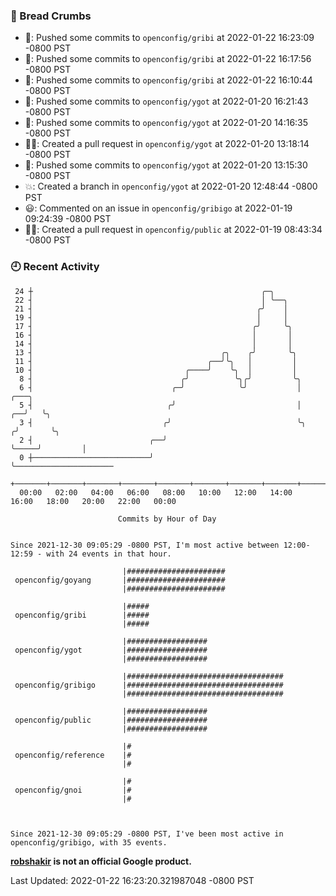 ### 🍞 Bread Crumbs

 * 🚢: Pushed some commits to `openconfig/gribi` at 2022-01-22 16:23:09 -0800 PST
 * 🚢: Pushed some commits to `openconfig/gribi` at 2022-01-22 16:17:56 -0800 PST
 * 🚢: Pushed some commits to `openconfig/gribi` at 2022-01-22 16:10:44 -0800 PST
 * 🚢: Pushed some commits to `openconfig/ygot` at 2022-01-20 16:21:43 -0800 PST
 * 🚢: Pushed some commits to `openconfig/ygot` at 2022-01-20 14:16:35 -0800 PST
 * ✍🏼: Created a pull request in `openconfig/ygot` at 2022-01-20 13:18:14 -0800 PST
 * 🚢: Pushed some commits to `openconfig/ygot` at 2022-01-20 13:15:30 -0800 PST
 * 💥: Created a branch in `openconfig/ygot` at 2022-01-20 12:48:44 -0800 PST
 * 😃: Commented on an issue in `openconfig/gribigo` at 2022-01-19 09:24:39 -0800 PST
 * ✍🏼: Created a pull request in `openconfig/public` at 2022-01-19 08:43:34 -0800 PST

### 🕘 Recent Activity
```
 24 ┼                                                   ╭─╮
 22 ┤                                                   │ ╰──╮
 21 ┤                                                  ╭╯    │
 19 ┤                                                  │     │
 17 ┤                                                 ╭╯     ╰╮
 16 ┤                                                 │       │
 14 ┤                                                 │       │
 13 ┤                                          ╭╮    ╭╯       ╰╮
 11 ┤                                       ╭──╯╰╮   │         │
 10 ┤                                  ╭────╯    ╰╮  │         │
  8 ┤                                 ╭╯          ╰╮╭╯         ╰╮
  6 ┤                               ╭─╯            ╰╯           │          ╭───╮
  5 ┤                              ╭╯                           │       ╭──╯   ╰╮
  3 ┤                             ╭╯                            ╰╮     ╭╯       ╰╮
  2 ┤                          ╭──╯                              ╰─────╯         │
  0 ┼──────────────────────────╯                                                 ╰──────────────────────
    +───────+───────+───────+───────+───────+───────+───────+───────+───────+───────+───────+───────+────
  00:00   02:00   04:00   06:00   08:00   10:00   12:00   14:00   16:00   18:00   20:00   22:00   00:00   

						Commits by Hour of Day


Since 2021-12-30 09:05:29 -0800 PST, I'm most active between 12:00-12:59 - with 24 events in that hour.

```



```
                         |######################
 openconfig/goyang       |######################
                         |######################

                         |#####
 openconfig/gribi        |#####
                         |#####

                         |##################
 openconfig/ygot         |##################
                         |##################

                         |###################################
 openconfig/gribigo      |###################################
                         |###################################

                         |##################
 openconfig/public       |##################
                         |##################

                         |#
 openconfig/reference    |#
                         |#

                         |#
 openconfig/gnoi         |#
                         |#



Since 2021-12-30 09:05:29 -0800 PST, I've been most active in openconfig/gribigo, with 35 events.

```
**[robshakir](mailto:robjs@google.com) is not an official Google product.**  


Last Updated: 2022-01-22 16:23:20.321987048 -0800 PST
